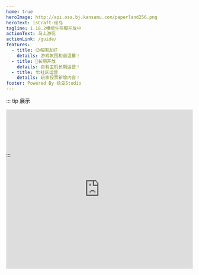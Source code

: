 ```yaml
---
home: true
heroImage: http://api.oss.bj.kansamu.com/paperland256.png
heroText: isCraft-绘岛
tagline: 1.18.2模组生存服开放中
actionText: 马上游玩
actionLink: /guide/
features:
  - title: 😉氛围友好
    details: 游戏氛围和谐温馨！
  - title: 🎉长期开放
    details: 自有主机长期运营！
  - title: 🏗️社区运营
    details: 玩家投票新增内容！
footer: Powered By 绘岛Studio
---
```


::: tip 展示

<!DOCTYPE html PUBLIC "-//W3C//DTD XHTML 1.1//EN" "http://www.w3.org/TR/xhtml11/DTD/xhtml11.dtd"><html xmlns="http://www.w3.org/1999/xhtml">
<head><meta http-equiv="Content-Type" content="text/html; charset=gb2312"/><link rel="stylesheet" href="../p.css"/>
<style type="text/css">
.div_a{ width:100%; height:100px; text-align:center}
</style>
</head>
<body>
<div class="div_a">
    <iframe src="https://player.bilibili.com/player.html?aid=992192379&bvid=BV1px4y1w7dG&cid=1016283678&page=1" scrolling="no" border="0" frameborder="no" framespacing="0" allowfullscreen="true" style="width: 640px; height: 430px; max-width: 100%" > </iframe>
</div>
</body></html>

:::



